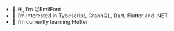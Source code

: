 - 👋 Hi, I’m @EmiiFont
- 👀 I’m interested in Typescript, GraphQL, Dart, Flutter and .NET
- 🌱 I’m currently learning Flutter


<!---
EmiiFont/EmiiFont is a ✨ special ✨ repository because its `README.md` (this file) appears on your GitHub profile.
You can click the Preview link to take a look at your changes.
--->
